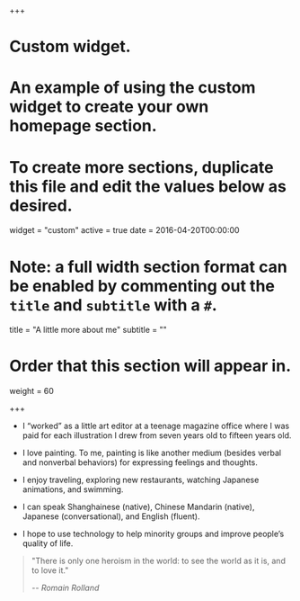 +++
# Custom widget.
# An example of using the custom widget to create your own homepage section.
# To create more sections, duplicate this file and edit the values below as desired.
widget = "custom"
active = true
date = 2016-04-20T00:00:00

# Note: a full width section format can be enabled by commenting out the `title` and `subtitle` with a `#`.
title = "A little more about me"
subtitle = ""

# Order that this section will appear in.
weight = 60

+++


- I “worked” as a little art editor at a teenage magazine office where I was paid for each illustration I drew from seven years old to fifteen years old. 

- I love painting. To me, painting is like another medium (besides verbal and nonverbal behaviors) for expressing feelings and thoughts.

- I enjoy traveling, exploring new restaurants, watching Japanese animations, and swimming.

- I can speak Shanghainese (native), Chinese Mandarin (native), Japanese (conversational), and English (fluent).

- I hope to use technology to help minority groups and improve people’s quality of life.

> "There is only one heroism in the world: to see the world as it is, and to love it."
>
> <cite>-- Romain Rolland</cite>
